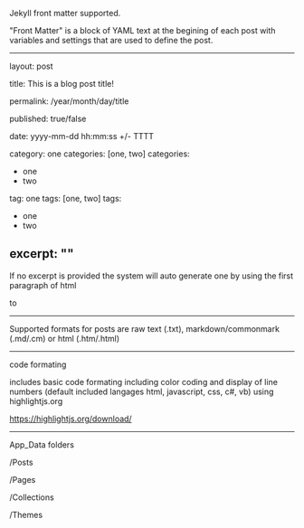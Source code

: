 Jekyll front matter supported.

"Front Matter" is a block of YAML text at the begining of each post with variables and settings
that are used to define the post.

---
layout: post

title: This is a blog post title!

permalink: /year/month/day/title

published: true/false

date: yyyy-mm-dd hh:mm:ss +/- TTTT

category: one
categories: [one, two]
categories:
  - one
  - two
  
tag: one
tags: [one, two]
tags:
  - one
  - two

excerpt: "" 
---

If no excerpt is provided the system will auto generate one by using the first paragraph of html <p>to</p>

----------

Supported formats for posts are raw text (.txt), markdown/commonmark (.md/.cm) or html (.htm/.html)

---------

code formating

includes basic code formating including color coding and display of line numbers (default included langages html, javascript, css, c#, vb) using
highlightjs.org

https://highlightjs.org/download/

----------

App_Data folders

/Posts

/Pages

/Collections

/Themes

